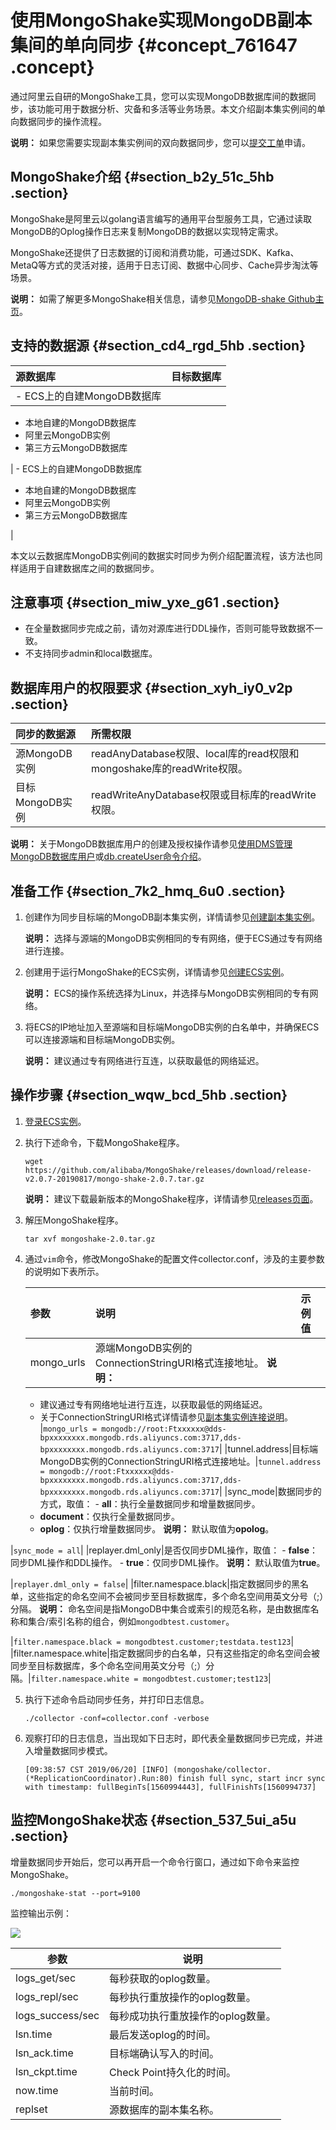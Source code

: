 # 使用MongoShake实现MongoDB副本集间的单向同步 {#concept_761647 .concept}

通过阿里云自研的MongoShake工具，您可以实现MongoDB数据库间的数据同步，该功能可用于数据分析、灾备和多活等业务场景。本文介绍副本集实例间的单向数据同步的操作流程。

**说明：** 如果您需要实现副本集实例间的双向数据同步，您可以[提交工单](https://workorder-intl.console.aliyun.com/console.htm#/ticket/createIndex)申请。

## MongoShake介绍 {#section_b2y_51c_5hb .section}

MongoShake是阿里云以golang语言编写的通用平台型服务工具，它通过读取MongoDB的Oplog操作日志来复制MongoDB的数据以实现特定需求。

MongoShake还提供了日志数据的订阅和消费功能，可通过SDK、Kafka、MetaQ等方式的灵活对接，适用于日志订阅、数据中心同步、Cache异步淘汰等场景。

**说明：** 如需了解更多MongoShake相关信息，请参见[MongoDB-shake Github主页](https://github.com/alibaba/MongoShake)。

## 支持的数据源 {#section_cd4_rgd_5hb .section}

|源数据库|目标数据库|
|:---|:----|
| -   ECS上的自建MongoDB数据库
-   本地自建的MongoDB数据库
-   阿里云MongoDB实例
-   第三方云MongoDB数据库

 | -   ECS上的自建MongoDB数据库
-   本地自建的MongoDB数据库
-   阿里云MongoDB实例
-   第三方云MongoDB数据库

 |

本文以云数据库MongoDB实例间的数据实时同步为例介绍配置流程，该方法也同样适用于自建数据库之间的数据同步。

## 注意事项 {#section_miw_yxe_g61 .section}

-   在全量数据同步完成之前，请勿对源库进行DDL操作，否则可能导致数据不一致。
-   不支持同步admin和local数据库。

## 数据库用户的权限要求 {#section_xyh_iy0_v2p .section}

|同步的数据源|所需权限|
|:-----|:---|
|源MongoDB实例|readAnyDatabase权限、local库的read权限和mongoshake库的readWrite权限。|
|目标MongoDB实例|readWriteAnyDatabase权限或目标库的readWrite权限。|

**说明：** 关于MongoDB数据库用户的创建及授权操作请参见[使用DMS管理MongoDB数据库用户](intl.zh-CN/用户指南/账号管理/使用DMS管理MongoDB数据库用户.md#)或[db.createUser命令介绍](https://docs.mongodb.com/manual/reference/method/db.createUser/index.html)。

## 准备工作 {#section_7k2_hmq_6u0 .section}

1.  创建作为同步目标端的MongoDB副本集实例，详情请参见[创建副本集实例](../../../../intl.zh-CN/副本集快速入门/创建副本集实例.md#)。

    **说明：** 选择与源端的MongoDB实例相同的专有网络，便于ECS通过专有网络进行连接。

2.  创建用于运行MongoShake的ECS实例，详情请参见[创建ECS实例](https://www.alibabacloud.com/help/zh/doc-detail/25424.htm)。

    **说明：** ECS的操作系统选择为Linux，并选择与MongoDB实例相同的专有网络。

3.  将ECS的IP地址加入至源端和目标端MongoDB实例的白名单中，并确保ECS可以连接源端和目标端MongoDB实例。

    **说明：** 建议通过专有网络进行互连，以获取最低的网络延迟。


## 操作步骤 {#section_wqw_bcd_5hb .section}

1.  [登录ECS实例](https://www.alibabacloud.com/help/zh/doc-detail/25434.htm)。
2.  执行下述命令，下载MongoShake程序。

    ``` {#codeblock_6rv_7hr_gjb}
    wget https://github.com/alibaba/MongoShake/releases/download/release-v2.0.7-20190817/mongo-shake-2.0.7.tar.gz
    ```

    **说明：** 建议下载最新版本的MongoShake程序，详情请参见[releases页面](https://github.com/alibaba/MongoShake/releases)。

3.  解压MongoShake程序。

    ``` {#codeblock_wy3_xj6_l9g}
    tar xvf mongoshake-2.0.tar.gz
    ```

4.  通过`vim`命令，修改MongoShake的配置文件collector.conf，涉及的主要参数的说明如下表所示。

    |参数|说明|示例值|
    |:-|:-|:--|
    |mongo\_urls|源端MongoDB实例的ConnectionStringURI格式连接地址。 **说明：** 

    -   建议通过专有网络地址进行互连，以获取最低的网络延迟。
    -   关于ConnectionStringURI格式详情请参见[副本集实例连接说明](../../../../intl.zh-CN/副本集快速入门/连接实例/副本集实例连接说明.md#)。
 |`mongo_urls = mongodb://root:Ftxxxxxx@dds-bpxxxxxxxx.mongodb.rds.aliyuncs.com:3717,dds-bpxxxxxxxx.mongodb.rds.aliyuncs.com:3717`|
    |tunnel.address|目标端MongoDB实例的ConnectionStringURI格式连接地址。|`tunnel.address = mongodb://root:Ftxxxxxx@dds-bpxxxxxxxx.mongodb.rds.aliyuncs.com:3717,dds-bpxxxxxxxx.mongodb.rds.aliyuncs.com:3717`|
    |sync\_mode|数据同步的方式，取值：     -   **all**：执行全量数据同步和增量数据同步。
    -   **document**：仅执行全量数据同步。
    -   **oplog**：仅执行增量数据同步。
 **说明：** 默认取值为**opolog**。

 |`sync_mode = all`|
    |replayer.dml\_only|是否仅同步DML操作，取值：     -   **false**：同步DML操作和DDL操作。
    -   **true**：仅同步DML操作。
 **说明：** 默认取值为**true**。

 |`replayer.dml_only = false`|
    |filter.namespace.black|指定数据同步的黑名单，这些指定的命名空间不会被同步至目标数据库，多个命名空间用英文分号（;）分隔。 **说明：** 命名空间是指MongoDB中集合或索引的规范名称，是由数据库名称和集合/索引名称的组合，例如`mongodbtest.customer`。

 |`filter.namespace.black = mongodbtest.customer;testdata.test123`|
    |filter.namespace.white|指定数据同步的白名单，只有这些指定的命名空间会被同步至目标数据库，多个命名空间用英文分号（;）分隔。|`filter.namespace.white = mongodbtest.customer;test123`|

5.  执行下述命令启动同步任务，并打印日志信息。

    ``` {#codeblock_odl_801_cbn}
    ./collector -conf=collector.conf -verbose
    ```

6.  观察打印的日志信息，当出现如下日志时，即代表全量数据同步已完成，并进入增量数据同步模式。

    ``` {#codeblock_ni6_9y5_fam}
    [09:38:57 CST 2019/06/20] [INFO] (mongoshake/collector.(*ReplicationCoordinator).Run:80) finish full sync, start incr sync with timestamp: fullBeginTs[1560994443], fullFinishTs[1560994737]
    ```


## 监控MongoShake状态 {#section_537_5ui_a5u .section}

增量数据同步开始后，您可以再开启一个命令行窗口，通过如下命令来监控MongoShake。

``` {#codeblock_6rh_bzr_pbw}
./mongoshake-stat --port=9100
```

监控输出示例：

![](http://static-aliyun-doc.oss-cn-hangzhou.aliyuncs.com/assets/img/614897/156645092349777_zh-CN.png)

|参数|说明|
|--|--|
|logs\_get/sec|每秒获取的oplog数量。|
|logs\_repl/sec|每秒执行重放操作的oplog数量。|
|logs\_success/sec|每秒成功执行重放操作的oplog数量。|
|lsn.time|最后发送oplog的时间。|
|lsn\_ack.time|目标端确认写入的时间。|
|lsn\_ckpt.time|Check Point持久化的时间。|
|now.time|当前时间。|
|replset|源数据库的副本集名称。|


